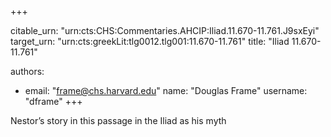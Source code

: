 +++


citable_urn: "urn:cts:CHS:Commentaries.AHCIP:Iliad.11.670-11.761.J9sxEyi"
target_urn: "urn:cts:greekLit:tlg0012.tlg001:11.670-11.761"
title: "Iliad 11.670-11.761"

authors:
- email: "frame@chs.harvard.edu"
  name: "Douglas Frame"
  username: "dframe"
+++

<p>Nestor’s story in this passage in the Iliad as his myth</p>
